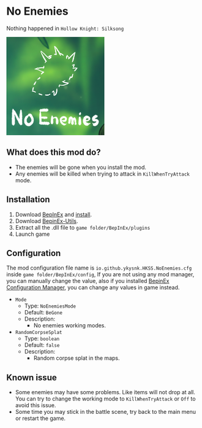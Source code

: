 # No Enemies

Nothing happened in `Hollow Knight: Silksong`

![icon.png](https://raw.githubusercontent.com/T2PeNBiX99wcoxKv3A4g/HKSS.NoEnemies/refs/heads/master/icon.png)

## What does this mod do?

* The enemies will be gone when you install the mod.
* Any enemies will be killed when trying to attack in `KillWhenTryAttack` mode.

## Installation

1. Download [BepInEx](https://github.com/BepInEx/BepInEx)
   and [install](https://docs.bepinex.dev/articles/user_guide/installation/index.html).
2. Download [BepinEx-Utils](https://github.com/T2PeNBiX99wcoxKv3A4g/BepinEx-Utils/releases/latest).
3. Extract all the .dll file to `game folder/BepInEx/plugins`
4. Launch game

## Configuration

The mod configuration file name is `io.github.ykysnk.HKSS.NoEnemies.cfg` inside `game folder/BepInEx/config`,
If you are not using any mod manager, you can manually change the value, also if you
installed [BepinEx Configuration Manager](https://github.com/BepInEx/BepInEx.ConfigurationManager),
you can change any values in game instead.

* `Mode`
    * Type: `NoEnemiesMode`
    * Default: `BeGone`
    * Description:
        * No enemies working modes.
* `RandomCorpseSplat`
    * Type: `boolean`
    * Default: `false`
    * Description:
        * Random corpse splat in the maps.

## Known issue

* Some enemies may have some problems. Like items will not drop at all.  
  You can try to change the working mode to `KillWhenTryAttack` or `Off` to avoid this issue.  
* Some time you may stick in the battle scene, try back to the main menu or restart the game.